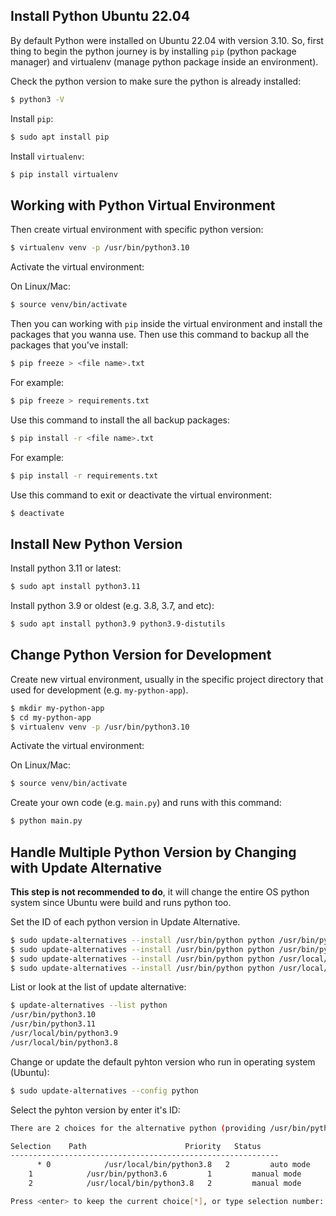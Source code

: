 ## **Install Python Ubuntu 22.04**

By default Python were installed on Ubuntu 22.04 with version 3.10. So, first thing to begin the python journey is by installing `pip` (python package manager) and virtualenv (manage python package inside an environment).

Check the python version to make sure the python is already installed:

```bash
$ python3 -V
```

Install `pip`:

```bash
$ sudo apt install pip
```

Install `virtualenv`:

```bash
$ pip install virtualenv
```

## **Working with Python Virtual Environment**

Then create virtual environment with specific python version:

```bash
$ virtualenv venv -p /usr/bin/python3.10
```

Activate the virtual environment:
	
On Linux/Mac:

```bash
$ source venv/bin/activate
```

Then you can working with `pip` inside the virtual environment and install the packages that you wanna use. Then use this command to backup all the packages that you've install:

```bash
$ pip freeze > <file name>.txt
```
	
For example:

```bash
$ pip freeze > requirements.txt
```
	
Use this command to install the all backup packages:

```bash
$ pip install -r <file name>.txt
```

For example:

```bash
$ pip install -r requirements.txt
```

Use this command to exit or deactivate the virtual environment:

```bash
$ deactivate
```

## **Install New Python Version**

Install python 3.11 or latest:

```bash
$ sudo apt install python3.11
```

Install python 3.9 or oldest (e.g. 3.8, 3.7, and etc):

```bash
$ sudo apt install python3.9 python3.9-distutils
```

## **Change Python Version for Development**

Create new virtual environment, usually in the specific project directory that used for development (e.g. `my-python-app`).

```bash
$ mkdir my-python-app
$ cd my-python-app
$ virtualenv venv -p /usr/bin/python3.10
```

Activate the virtual environment:
	
On Linux/Mac:

```bash
$ source venv/bin/activate
```

Create your own code (e.g. `main.py`) and runs with this command:

```bash
$ python main.py
```

## **Handle Multiple Python Version by Changing with Update Alternative**

**This step is not recommended to do**, it will change the entire OS python system since Ubuntu were build and runs python too. 

Set the ID of each python version in Update Alternative. 

```bash
$ sudo update-alternatives --install /usr/bin/python python /usr/bin/python3.10 1
$ sudo update-alternatives --install /usr/bin/python python /usr/bin/python3.11 2
$ sudo update-alternatives --install /usr/bin/python python /usr/local/bin/python3.9 3
$ sudo update-alternatives --install /usr/bin/python python /usr/local/bin/python3.8 4
```

List or look at the list of update alternative:

```bash
$ update-alternatives --list python
/usr/bin/python3.10
/usr/bin/python3.11
/usr/local/bin/python3.9
/usr/local/bin/python3.8
```

Change or update the default pyhton version who run in operating system (Ubuntu):

```bash
$ sudo update-alternatives --config python
```

Select the pyhton version by enter it's ID:

```bash
There are 2 choices for the alternative python (providing /usr/bin/python).

Selection    Path                      Priority   Status
------------------------------------------------------------
      * 0            /usr/local/bin/python3.8   2         auto mode
	1            /usr/bin/python3.6         1         manual mode
	2            /usr/local/bin/python3.8   2         manual mode

Press <enter> to keep the current choice[*], or type selection number:
```

